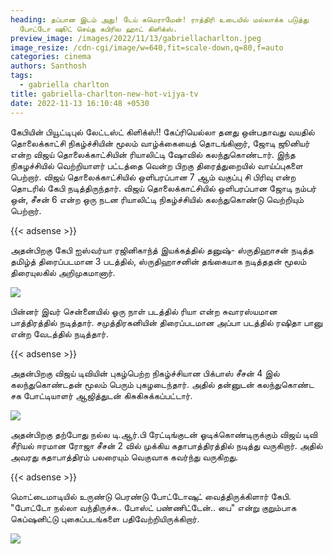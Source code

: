 ```yaml
---
heading: தப்பான இடம் அது! டேய் கமெராமேன்! ராத்திரி உடையில் மல்லாக்க படுத்து
  போட்டோ ஷூட் செய்த கபிரில ஹாட் கிளிக்ஸ்.
preview_image: /images/2022/11/13/gabriellacharlton.jpeg
image_resize: /cdn-cgi/image/w=640,fit=scale-down,q=80,f=auto
categories: cinema
authors: Santhosh
tags:
  - gabriella charlton
title: gabriella-charlton-new-hot-vijya-tv
date: 2022-11-13 16:10:48 +0530
---
```

கேபியின் பியூட்டிபுல் லேட்டஸ்ட் கிளிக்ஸ்!!
கேப்ரியெல்லா தனது ஒன்பதாவது வயதில் தொலைக்காட்சி நிகழ்ச்சியின் மூலம் வாழ்க்கையைத் தொடங்கினார், ஜோடி ஜூனியர் என்ற விஜய் தொலைக்காட்சியின் ரியாலிட்டி ஷோவில் கலந்துகொண்டார்.  இந்த நிகழச்சியில் வெற்றியாளர் பட்டத்தை வென்ற பிறகு திரைத்துறையில் வாய்ப்புகளை பெற்றார். விஜய் தொலைக்காட்சியில் ஒளிபரப்பான 7 ஆம் வகுப்பு சி பிரிவு என்ற தொடரில் கேபி நடித்திருந்தார். விஜய் தொலைக்காட்சியில் ஒளிபரப்பான ஜோடி நம்பர் ஒன், சீசன் 6 என்ற ஒரு நடன ரியாலிட்டி நிகழ்ச்சியில் கலந்துகொண்டு வெற்றியும் பெற்றார்.

{{< adsense >}}


அதன்பிறகு கேபி ஐஸ்வர்யா ரஜினிகாந்த் இயக்கத்தில் தனுஷ்- ஸ்ருதிஹாசன் நடித்த தமிழ்த் திரைப்படமான 3 படத்தில், ஸ்ருதிஹாசனின் தங்கையாக நடித்ததன் மூலம் திரையுலகில் அறிமுகமானார். 

![](/images/2022/11/13/gabriella-charlton-new-hot-vijya-tv.jpeg)

பின்னர் இவர் சென்னையில் ஓரு நாள் படத்தில் ரியா என்ற சுவாரஸ்யமான பாத்திரத்தில் நடித்தார். சமுத்திரகனியின் திரைப்படமான அப்பா படத்தில் ரஷிதா பானு என்ற வேடத்தில் நடித்தார். 

{{< adsense >}}


அதன்பிறகு விஜய் டிவியின் புகழ்பெற்ற நிகழ்ச்சியான பிக்பாஸ் சீசன் 4 இல் கலந்துகொண்டதன் மூலம் பெரும் புகழடைந்தார். அதில் தன்னுடன் கலந்துகொண்ட சக போட்டியாளர் ஆஜித்துடன் கிசுகிசுக்கப்பட்டார். 

![](/images/2022/11/13/gabriella-charlton-new-hot-vijya-tv2.jpeg)

அதன்பிறகு தற்போது நல்ல டி.ஆர்.பி ரேட்டிங்குடன் ஓடிக்கொண்டிருக்கும் விஜய் டிவி சீரியல் ஈரமான ரோஜா சீசன் 2 வில் முக்கிய கதாபாத்திரத்தில் நடித்து வருகிறார். அதில் அவரது கதாபாத்திரம் பலரையும் வெகுவாக கவர்ந்து வருகிறது.

{{< adsense >}}


மொட்டைமாடியில் உருண்டு பெரண்டு போட்டோஷுட் வைத்திருக்கிளார் கேபி. "போட்டோ நல்லா வந்திருச்சு.. போஸ்ட் பண்ணிட்டேன்.. பை" என்று குறும்பாக கெப்ஷனிட்டு புகைப்படங்களை பதிவேற்றியிருக்கிறார்.

![](/images/2022/11/13/gabriella-charlton-new-hot-vijya-tv44.jpeg)
